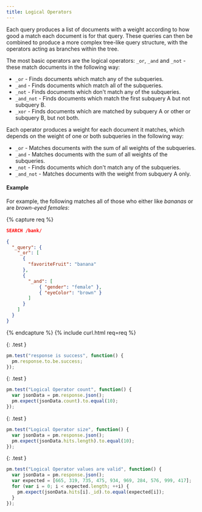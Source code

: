 ```yaml
---
title: Logical Operators
---
```


Each query produces a list of documents with a weight according to how good a
match each document is for that query. These queries can then be combined to
produce a more complex tree-like query structure, with the operators acting as
branches within the tree.

The most basic operators are the logical operators: `_or`, `_and` and `_not` -
these match documents in the following way:

* `_or`           - Finds documents which match any of the subqueries.
* `_and`          - Finds documents which match all of the subqueries.
* `_not`          - Finds documents which don't match any of the subqueries.
* `_and_not`      - Finds documents which match the first subquery A but
                    not subquery B.
* `_xor`          - Finds documents which are matched by subquery A or other or
                    subquery B, but not both.

Each operator produces a weight for each document it matches, which depends on
the weight of one or both subqueries in the following way:

* `_or`           - Matches documents with the sum of all weights of the subqueries.
* `_and`          - Matches documents with the sum of all weights of the subqueries.
* `_not`          - Finds documents which don't match any of the subqueries.
* `_and_not`      - Matches documents with the weight from subquery A only.

#### Example

For example, the following matches all of those who either like _bananas_ or
are _brown-eyed females_:

{% capture req %}

```json
SEARCH /bank/

{
  "_query": {
    "_or": [
      {
        "favoriteFruit": "banana"
      },
      {
        "_and": [
            { "gender": "female" },
            { "eyeColor": "brown" }
        ]
      }
    ]
  }
}
```
{% endcapture %}
{% include curl.html req=req %}

{: .test }

```js
pm.test("response is success", function() {
  pm.response.to.be.success;
});
```

{: .test }

```js
pm.test("Logical Operator count", function() {
  var jsonData = pm.response.json();
  pm.expect(jsonData.count).to.equal(10);
});
```

{: .test }

```js
pm.test("Logical Operator size", function() {
  var jsonData = pm.response.json();
  pm.expect(jsonData.hits.length).to.equal(10);
});
```

{: .test }

```js
pm.test("Logical Operator values are valid", function() {
  var jsonData = pm.response.json();
  var expected = [665, 319, 735, 475, 934, 969, 284, 576, 999, 417];
  for (var i = 0; i < expected.length; ++i) {
    pm.expect(jsonData.hits[i]._id).to.equal(expected[i]);
  }
});
```
